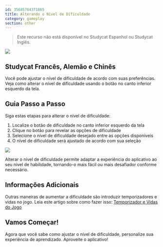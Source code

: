 ```yaml
---
id: 35685764371865
title: Alterando o Nível de Dificuldade 
category: gameplay
section: other
---
```

> Este recurso não está disponível no Studycat Espanhol ou Studycat Inglês.

![](https://help.studycat.com/hc/article_attachments/35685764333977)

## Studycat Francês, Alemão e Chinês

Você pode ajustar o nível de dificuldade de acordo com suas preferências. Veja como alterar o nível de dificuldade usando o botão no canto inferior esquerdo da tela.

## Guia Passo a Passo

Siga estas etapas para alterar o nível de dificuldade:

1. Localize o botão de dificuldade no canto inferior esquerdo da tela
2. Clique no botão para revelar as opções de dificuldade
3. Selecione o nível de dificuldade desejado entre as opções disponíveis
4. O nível de dificuldade será ajustado de acordo com sua seleção

![](https://help.studycat.com/hc/article_attachments/35685764338201)

Alterar o nível de dificuldade permite adaptar a experiência do aplicativo ao seu nível de habilidade, tornando-o mais fácil ou mais desafiador conforme necessário.

## Informações Adicionais

Outras maneiras de aumentar a dificuldade são introduzir temporizadores e vidas no jogo. Leia este artigo sobre como fazer isso: [Temporizador e Vidas do Jogo](https://help.studycat.com/hc/en-us/articles/27187476326297)

## Vamos Começar!

Agora que você sabe como ajustar o nível de dificuldade, personalize sua experiência de aprendizado. Aproveite o aplicativo!